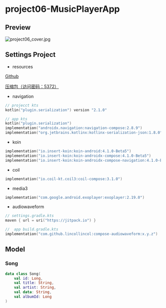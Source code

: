# project06-MusicPlayerApp

## Preview

![project06_cover.jpg](project06_cover.jpg)

## Settings Project

- resources

[Github](https://github.com/laohei7/compose_ui/tree/main/project06_music_player_app)

[压缩包（访问密码：5372）](https://url93.ctfile.com/f/48492093-1514873389-824a7c?p=5372)

- navigation

```kotlin
// projecct kts
kotlin("plugin.serialization") version "2.1.0"

// app kts
kotlin("plugin.serialization")
implementation("androidx.navigation:navigation-compose:2.8.9")
implementation("org.jetbrains.kotlinx:kotlinx-serialization-json:1.8.0")
```

- koin

```kotlin
implementation("io.insert-koin:koin-android:4.1.0-Beta5")
implementation("io.insert-koin:koin-androidx-compose:4.1.0-Beta5")
implementation("io.insert-koin:koin-androidx-compose-navigation:4.1.0-Beta5")
```

- coil

```kotlin
implementation("io.coil-kt.coil3:coil-compose:3.1.0")
```

- media3

```kotlin
implementation("com.google.android.exoplayer:exoplayer:2.19.0")
```

- audiowaveform

```kotlin
// settings.gradle.kts
maven { url = uri("https://jitpack.io") }

//  app build.gradle.kts
implementation("com.github.lincollincol:compose-audiowaveform:x.y.z")
```

## Model

### Song

```kotlin
data class Song(
    val id: Long,
    val title: String,
    val artist: String,
    val data: String,
    val albumId: Long
)
```